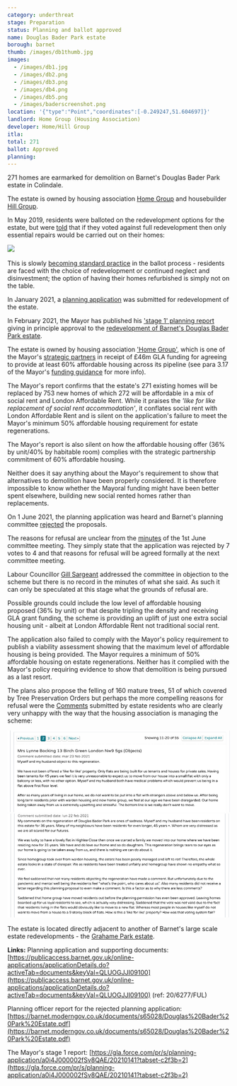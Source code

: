 ```yaml
---
category: underthreat
stage: Preparation 
status: Planning and ballot approved 
name: Douglas Bader Park estate
borough: barnet
thumb: /images/db1thumb.jpg
images:
  - /images/db1.jpg
  - /images/db2.png
  - /images/db3.png
  - /images/db4.png
  - /images/db5.png
  - /images/baderscreenshot.png
location: '{"type":"Point","coordinates":[-0.249247,51.604697]}'
landlord: Home Group (Housing Association)
developer: Home/Hill Group
itla:
total: 271
ballot: Approved
planning:
---
```

271 homes are earmarked for demolition on Barnet's Douglas Bader Park estate in Colindale.

The estate is owned by housing association [Home Group](http://homegroup.org.uk) and housebuilder [Hill Group](http://hill.co.uk).

In May 2019, residents were balloted on the redevelopment options for the estate, but were [told](/images/DouglasBaderParkBallot.pdf) that if they voted against full redevelopment then only essential repairs would be carried out on their homes:

<img src="/images/dbno.png" class="img-fluid rounded img-thumbnail">

This is slowly [becoming standard practice](/approved/ballotexemptions/) in the ballot process - residents are faced with the choice of redevelopment or continued neglect and disinvestment; the option of having their homes refurbished is simply not on the table.

In January 2021, a [planning application](https://publicaccess.barnet.gov.uk/online-applications/applicationDetails.do?activeTab=documents&keyVal=QLUOGJJI09100) was submitted for redevelopment of the estate.

In February 2021, the Mayor has published his ['stage 1' planning report](https://gla.force.com/pr/s/planning-application/a0i4J000002fSv8QAE/20210141?tabset-c2f3b=2) giving in principle approval to the [redevelopment of Barnet's Douglas Bader Park estate](https://estatewatch.london/estates/barnet/douglasbaderpark/).

The estate is owned by housing association ['Home Group'](https://homegroup.org.uk), which is one of the Mayor's [strategic partners](https://www.insidehousing.co.uk/news/news/six-partnerships-announced-as-490m-grant-allocated-59289) in receipt of £46m GLA funding for agreeing to provide at least 60% affordable housing across its pipeline (see para 3.17 of the Mayor's [funding guidance](https://www.london.gov.uk/sites/default/files/smha_offer_2019.pdf) for more info).

The Mayor's report confirms that the estate's 271 existing homes will be replaced by 753 new homes of which 272 will be affordable in a mix of social rent and London Affordable Rent. While it praises the _'like for like replacement of social rent accommodation'_, it conflates social rent with London Affordable Rent and is silent on the application's failure to meet the Mayor's minimum 50% affordable housing requirement for estate regenerations.

The Mayor's report is also silent on how the affordable housing offer (36% by unit/40% by habitable room) complies with the strategic partnership commitment of 60% affordable housing.

Neither does it say anything about the Mayor's requirement to show that alternatives to demolition have been properly considered. It is therefore impossible to know whether the Mayoral funding might have been better spent elsewhere, building new social rented homes rather than replacements.

On 1 June 2021, the planning application was heard and Barnet's planning committee [rejected](https://barnet.moderngov.co.uk/ieListDocuments.aspx?CId=703&MId=10137&Ver=4) the proposals. 

The reasons for refusal are unclear from the [minutes](https://barnet.moderngov.co.uk/documents/g10137/Printed%20minutes%2001st-Jun-2021%2019.00%20Strategic%20Planning%20Committee.pdf?T=1) of the 1st June committee meeting. They simply state that the application was rejected by 7 votes to 4 and that reasons for refusal will be agreed formally at the next committee meeting.

Labour Councillor [Gill Sargeant](https://barnet.moderngov.co.uk/mgUserInfo.aspx?UID=157) addressed the committee in objection to the scheme but there is no record in the minutes of what she said. As such it can only be speculated at this stage what the grounds of refusal are.

Possible grounds could include the low level of affordable housing proposed (36% by unit) or that despite tripling the density and receiving GLA grant funding, the scheme is providing an uplift of just one extra social housing unit - albeit at London Affordable Rent not traditional social rent.

The application also failed to comply with the Mayor's policy requirement to publish a viability assessment showing that the maximum level of affordable housing is being provided. The Mayor requires a minimum of 50% affordable housing on estate regenerations. Neither has it complied with the Mayor's policy requiring evidence to show that demolition is being pursued as a last resort.
 
The plans also propose the felling of 160 mature trees, 51 of which covered by Tree Preservation Orders but perhaps the more compelling reasons for refusal were the [Comments](https://publicaccess.barnet.gov.uk/online-applications/applicationDetails.do?activeTab=neighbourComments&keyVal=QLUOGJJI09100&neighbourCommentsPager.page=4) submitted by estate residents who are clearly very unhappy with the way that the housing association is managing the scheme:

<img src="/images/dbpcomment.png" class="img-thumbnail rounded img-fluid">

<img src="/images/dbpcomment2.png" class="img-fluid rounded img-thumbnail"> 

The estate is located directly adjacent to another of Barnet's large scale estate redevelopments - the [Grahame Park estate](https://estatewatch.london/estates/barnet/grahamepark/).

__Links:__ 
Planning application and supporting documents: [https://publicaccess.barnet.gov.uk/online-applications/applicationDetails.do?activeTab=documents&keyVal=QLUOGJJI09100](https://publicaccess.barnet.gov.uk/online-applications/applicationDetails.do?activeTab=documents&keyVal=QLUOGJJI09100) (ref: 20/6277/FUL)

Planning officer report for the rejected planning application: [https://barnet.moderngov.co.uk/documents/s65028/Douglas%20Bader%20Park%20Estate.pdf](https://barnet.moderngov.co.uk/documents/s65028/Douglas%20Bader%20Park%20Estate.pdf)

The Mayor's stage 1 report: [https://gla.force.com/pr/s/planning-application/a0i4J000002fSv8QAE/20210141?tabset-c2f3b=2](https://gla.force.com/pr/s/planning-application/a0i4J000002fSv8QAE/20210141?tabset-c2f3b=2)
